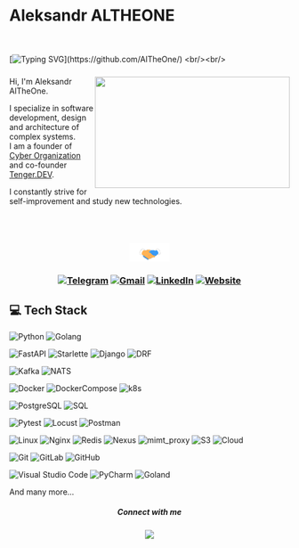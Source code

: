 # Aleksandr ALTHEONE

  <br/><br/>
  [![Typing SVG](https://readme-typing-svg.herokuapp.com?color=%2336BCF7&center=true&vCenter=true&width=1000&lines=Hi+there+👋,+I+am+Aleksandr+AlTheOne;+Welcome+to+My+Profile!;Always+learning+new+things;I+will+develop+myself+in+the+field+of+IT+for+life;)](https://github.com/AlTheOne/)
  <br/><br/>


<h3 align="center">
  <img align="right" src="https://www.mygo.ge/uploads/blog/1584023795.jpg" width="350px" height="200px" />
</h3>


Hi, I'm Aleksandr AlTheOne.

I specialize in software development, design and architecture of complex systems. \
I am a founder of [Cyber Organization](https://github.com/cyber-organization) and co-founder [Tenger.DEV](https://tenger.dev/en).

I constantly strive for self-improvement and study new technologies.


<br/><br/>

<h5 align="center">
  <img src="https://github.com/AlTheOne/AlTheOne/blob/main/Handshake.gif" align="center" alt="AlTheOne contacts" height="33px" />
</h5> 

<h3 align="center">

  [![Telegram](https://img.shields.io/badge/Telegram-000.svg?logo=Telegram)](https://t.me/altheone)
  [![Gmail](https://img.shields.io/badge/Gmail-d14836?style=flat-square&logo=Gmail&logoColor=white&link=:mpolat4644@gmail.com)](mailto:altheone.social@gmail.com)
  [![LinkedIn](https://img.shields.io/badge/LinkedIn-%230077B5.svg?logo=linkedin&logoColor=white)](https://linkedin.com/in/altheone/)
  [![Website](https://img.shields.io/badge/Website-0094FF.svg?logo=network)](https://tenger.dev/en)

<h3/>

## 💻 Tech Stack

![Python](https://img.shields.io/badge/python-0094FF?style=for-the-badge&logo=python&logoColor=ffdd54)
![Golang](https://img.shields.io/badge/golang-FFFFFF?style=for-the-badge&logo=go&logoColor=blue)

![FastAPI](https://img.shields.io/badge/fastapi-FFFFFF?style=for-the-badge&logo=fastapi&logoColor=125338)
![Starlette](https://img.shields.io/badge/Starlette-0094FF?style=for-the-badge&logo=starlette&logoColor=125338)
![Django](https://img.shields.io/badge/Django-0094FF?style=for-the-badge&logo=django&logoColor=125338)
![DRF](https://img.shields.io/badge/DRF-0094FF?style=for-the-badge&logo=drf&logoColor=125338)

![Kafka](https://img.shields.io/badge/Apache_Kafka-FFFFFF?style=for-the-badge&logo=apachekafka&logoColor=red)
![NATS](https://img.shields.io/badge/NATS-0094FF?style=for-the-badge&logo=NATS.io&logoColor=125338)

![Docker](https://img.shields.io/badge/Docker-FFFFFF?style=for-the-badge&logo=docker&logoColor=blue)
![DockerCompose](https://img.shields.io/badge/Docker_Compose-FFFFFF?style=for-the-badge&logo=docker&logoColor=blue)
![k8s](https://img.shields.io/badge/kubernetes-FFFFFF?style=for-the-badge&logo=kubernetes&logoColor=blue)

![PostgreSQL](https://img.shields.io/badge/PostgreSQL-FFFFFF?style=for-the-badge&logo=PostgreSQL&logoColor=)
![SQL](https://img.shields.io/badge/sql-0094FF?style=for-the-badge&logo=sql&logoColor=grey)

![Pytest](https://img.shields.io/badge/pytest-125338.svg?style=for-the-badge&logo=pytest&logoColor=white)
![Locust](https://img.shields.io/badge/locust-125338.svg?style=for-the-badge&logo=locust&logoColor=white)
![Postman](https://img.shields.io/badge/postman-%23E34F26.svg?style=for-the-badge&logo=postman&logoColor=white)

![Linux](https://img.shields.io/badge/linux-FFFFFF.svg?style=for-the-badge&logo=linux&logoColor=000000)
![Nginx](https://img.shields.io/badge/nginx-FFFFFF.svg?style=for-the-badge&logo=nginx&logoColor=125338)
![Redis](https://img.shields.io/badge/REDIS-000000.svg?style=for-the-badge&logo=redis&logoColor=red)
![Nexus](https://img.shields.io/badge/nexus_sonatype-black.svg?style=for-the-badge&logo=nexus_sonatype&logoColor=red)
![mimt_proxy](https://img.shields.io/badge/mitmproxy-000000.svg?style=for-the-badge&logo=mitmproxy&logoColor=black)
![S3](https://img.shields.io/badge/s3-000000?style=for-the-badge&logo=s3&logoColor=black)
![Cloud](https://img.shields.io/badge/Cloud-000000?style=for-the-badge&logo=cloud&logoColor=black)

![Git](https://img.shields.io/badge/git-%23D7D5C6.svg?style=for-the-badge&logo=git&logoColor=#E34F26)
![GitLab](https://img.shields.io/badge/gitLab-FFFFFF.svg?style=for-the-badge&logo=gitLab&logoColor=#E34F26)
![GitHub](https://img.shields.io/badge/github-000000.svg?style=for-the-badge&logo=github&logoColor=#E34F26)

![Visual Studio Code](https://img.shields.io/badge/Visual%20Studio%20Code-0078d7.svg?style=for-the-badge&logo=visual-studio-code&logoColor=white)
![PyCharm](https://img.shields.io/badge/PyCharm-000000.svg?style=for-the-badge&logo=PyCharm&logoColor=white)
![Goland](https://img.shields.io/badge/Goland-000000.svg?style=for-the-badge&logo=Goland&logoColor=white)

And many more...

<div align="center">
  <h5 align="center">Connect with me</h5> 
</div>

<div align="center">
  <img src="https://profile-counter.glitch.me/AlTheOne/count.svg"  />
</div>
